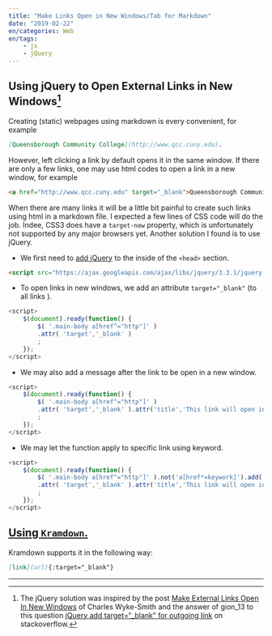 ```yaml
---
title: "Make Links Open in New Windows/Tab for Markdown"
date: "2019-02-22"
en/categories: Web
en/tags: 
    - js
    - jQuery
---
```


## Using jQuery to Open External Links in New Windows[^1]

Creating (static) webpages using markdown is every convenient, for example

```markdown
[Queensborough Community College](http://www.qcc.cuny.edu).
```

However, left clicking a link by default opens it in the same window. If there are only a few links, one may use html codes to open a link in a new window, for example

```html
<a href="http://www.qcc.cuny.edu" target="_blank">Queensborough Community College</a>.
```

When there are many links it will be a little bit painful to create such links using html in a markdown file. I expected a few lines of CSS code will do the job. Indee, CSS3 does have a `target-new` property, which is unfortunately not supported by any major browsers yet. Another solution I found is to use jQuery.

- We first need to [add jQuery](https://www.w3schools.com/jquery/jquery_get_started.asp) to the inside of the `<head>` section.

```html
<script src="https://ajax.googleapis.com/ajax/libs/jquery/3.3.1/jquery.min.js"></script>
```

- To open links in new windows, we add an attribute `target="_blank"` (to all links ).

```js
<script>
  	$(document).ready(function() {
  		$( '.main-body a[href^="http"]' )
        .attr( 'target','_blank' )
  		;
  	});
</script>
```

- We may also add a message after the link to be open in a new window.

```js
<script>
  	$(document).ready(function() {
  		$( '.main-body a[href^="http"]' )
        .attr( 'target','_blank' ).attr('title','This link will open in a new window.')
  		;
  	});
</script>
```

- We may let the function apply to specific link using keyword.

```js
<script>
  	$(document).ready(function() {
  		$( '.main-body a[href^="http"]' ).not('a[href*=keywork]').add('a[href*=pdf]')
        .attr( 'target','_blank' ).attr('title','This link will open in a new window.')
  		;
  	});
</script>
```

## [Using `Kramdown`.](https://stackoverflow.com/questions/4425198/can-i-create-links-with-target-blank-in-markdown)

Kramdown supports it in the following way:

```markdown
[link](url){:target="_blank"}
```

---
[^1]: The jQuery solution was inspired by the post [Make External Links Open In New Windows](http://www.stylinwithcss.com/blog/post.php?s=2013-02-11-make-external-links-open-in-new-windows) of Charles Wyke-Smith and the answer of gion_13 to this question [jQuery add target=“\_blank” for outgoing link](https://stackoverflow.com/questions/7901679/jquery-add-target-blank-for-outgoing-link?noredirect=1&lq=1) on stackoverflow.
